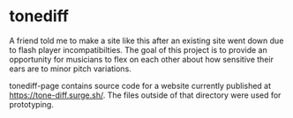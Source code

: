 # tonediff

A friend told me to make a site like this after an existing site went down due to flash player incompatibilties. 
The goal of this project is to provide an opportunity for musicians to flex on each other about how sensitive their ears are to minor pitch variations.

tonediff-page contains source code for a website currently published at <https://tone-diff.surge.sh/>. The files outside of that directory were used for prototyping.

